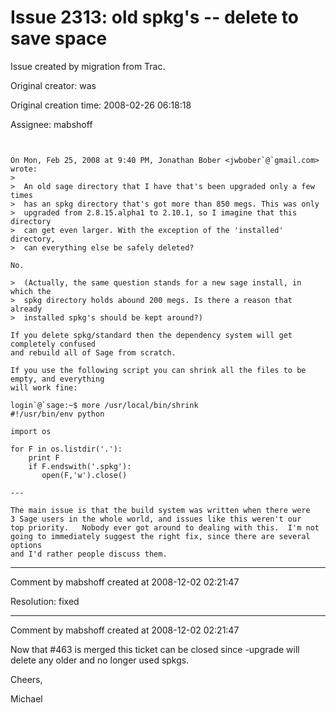 # Issue 2313: old spkg's -- delete to save space

Issue created by migration from Trac.

Original creator: was

Original creation time: 2008-02-26 06:18:18

Assignee: mabshoff


```


On Mon, Feb 25, 2008 at 9:40 PM, Jonathan Bober <jwbober`@`gmail.com> wrote:
> 
>  An old sage directory that I have that's been upgraded only a few times
>  has an spkg directory that's got more than 850 megs. This was only
>  upgraded from 2.8.15.alpha1 to 2.10.1, so I imagine that this directory
>  can get even larger. With the exception of the 'installed' directory,
>  can everything else be safely deleted?

No.

>  (Actually, the same question stands for a new sage install, in which the
>  spkg directory holds abound 200 megs. Is there a reason that already
>  installed spkg's should be kept around?)

If you delete spkg/standard then the dependency system will get completely confused
and rebuild all of Sage from scratch.

If you use the following script you can shrink all the files to be empty, and everything
will work fine:

login`@`sage:~$ more /usr/local/bin/shrink 
#!/usr/bin/env python

import os

for F in os.listdir('.'):
    print F
    if F.endswith('.spkg'):
       open(F,'w').close()

---

The main issue is that the build system was written when there were
3 Sage users in the whole world, and issues like this weren't our
top priority.   Nobody ever got around to dealing with this.  I'm not
going to immediately suggest the right fix, since there are several options
and I'd rather people discuss them. 

```



---

Comment by mabshoff created at 2008-12-02 02:21:47

Resolution: fixed


---

Comment by mabshoff created at 2008-12-02 02:21:47

Now that #463 is merged this ticket can be closed since -upgrade will delete any older and no longer used spkgs.

Cheers,

Michael
